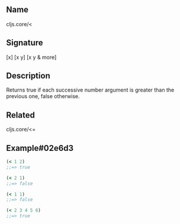 ## Name
cljs.core/<

## Signature
[x]
[x y]
[x y & more]

## Description

Returns true if each successive number argument is greater than the previous
one, false otherwise.

## Related
cljs.core/<=

## Example#02e6d3

```clj
(< 1 2)
;;=> true

(< 2 1)
;;=> false

(< 1 1)
;;=> false

(< 2 3 4 5 6)
;;=> true
```
